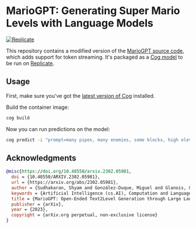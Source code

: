 # MarioGPT: Generating Super Mario Levels with Language Models
[![Replicate](https://replicate.com/m1guelpf/mario-gpt/badge)](https://replicate.com/m1guelpf/mario-gpt) 


This repository contains a modified version of the [MarioGPT source code](https://github.com/shyamsn97/mario-gpt), which adds support for token streaming. It's packaged as a [Cog model](https://github.com/replicate/cog) to be run on [Replicate](https://replicate.com).

## Usage

First, make sure you've got the [latest version of Cog](https://github.com/replicate/cog#install) installed.

Build the container image:

```sh
cog build
```

Now you can run predictions on the model:

```sh
cog predict -i "prompt=many pipes, many enemies, some blocks, high elevation"
```

## Acknowledgments

```bibtex
@misc{https://doi.org/10.48550/arxiv.2302.05981,
  doi = {10.48550/ARXIV.2302.05981},
  url = {https://arxiv.org/abs/2302.05981},
  author = {Sudhakaran, Shyam and González-Duque, Miguel and Glanois, Claire and Freiberger, Matthias and Najarro, Elias and Risi, Sebastian},
  keywords = {Artificial Intelligence (cs.AI), Computation and Language (cs.CL), FOS: Computer and information sciences, FOS: Computer and information sciences},
  title = {MarioGPT: Open-Ended Text2Level Generation through Large Language Models},
  publisher = {arXiv},
  year = {2023},
  copyright = {arXiv.org perpetual, non-exclusive license}
}
```
